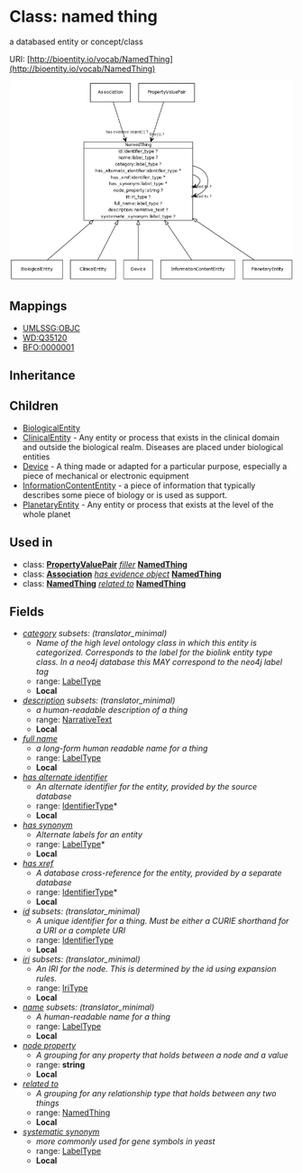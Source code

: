 # Class: named thing


a databased entity or concept/class

URI: [http://bioentity.io/vocab/NamedThing](http://bioentity.io/vocab/NamedThing)

![img](images/NamedThing.png)
## Mappings

 * [UMLSSG:OBJC](http://purl.obolibrary.org/obo/UMLSSG_OBJC)
 * [WD:Q35120](http://purl.obolibrary.org/obo/WD_Q35120)
 * [BFO:0000001](http://purl.obolibrary.org/obo/BFO_0000001)
## Inheritance

## Children

 * [BiologicalEntity](BiologicalEntity.md)
 * [ClinicalEntity](ClinicalEntity.md) - Any entity or process that exists in the clinical domain and outside the biological realm. Diseases are placed under biological entities
 * [Device](Device.md) - A thing made or adapted for a particular purpose, especially a piece of mechanical or electronic equipment
 * [InformationContentEntity](InformationContentEntity.md) - a piece of information that typically describes some piece of biology or is used as support.
 * [PlanetaryEntity](PlanetaryEntity.md) - Any entity or process that exists at the level of the whole planet
## Used in

 *  class: **[PropertyValuePair](PropertyValuePair.md)** *[filler](filler.md)* **[NamedThing](NamedThing.md)**
 *  class: **[Association](Association.md)** *[has evidence object](has_evidence_object.md)* **[NamedThing](NamedThing.md)**
 *  class: **[NamedThing](NamedThing.md)** *[related to](related_to.md)* **[NamedThing](NamedThing.md)**
## Fields

 * _[category](category.md) *subsets*: (translator_minimal)_
    * _Name of the high level ontology class in which this entity is categorized. Corresponds to the label for the biolink entity type class. In a neo4j database this MAY correspond to the neo4j label tag_
    * range: [LabelType](LabelType.md)
    * __Local__
 * _[description](description.md) *subsets*: (translator_minimal)_
    * _a human-readable description of a thing_
    * range: [NarrativeText](NarrativeText.md)
    * __Local__
 * _[full name](full_name.md)_
    * _a long-form human readable name for a thing_
    * range: [LabelType](LabelType.md)
    * __Local__
 * _[has alternate identifier](has_alternate_identifier.md)_
    * _An alternate identifier for the entity, provided by the source database_
    * range: [IdentifierType](IdentifierType.md)*
    * __Local__
 * _[has synonym](has_synonym.md)_
    * _Alternate labels for an entity_
    * range: [LabelType](LabelType.md)*
    * __Local__
 * _[has xref](has_xref.md)_
    * _A database cross-reference for the entity, provided by a separate database_
    * range: [IdentifierType](IdentifierType.md)*
    * __Local__
 * _[id](id.md) *subsets*: (translator_minimal)_
    * _A unique identifier for a thing. Must be either a CURIE shorthand for a URI or a complete URI_
    * range: [IdentifierType](IdentifierType.md)
    * __Local__
 * _[iri](iri.md) *subsets*: (translator_minimal)_
    * _An IRI for the node. This is determined by the id using expansion rules._
    * range: [IriType](IriType.md)
    * __Local__
 * _[name](name.md) *subsets*: (translator_minimal)_
    * _A human-readable name for a thing_
    * range: [LabelType](LabelType.md)
    * __Local__
 * _[node property](node_property.md)_
    * _A grouping for any property that holds between a node and a value_
    * range: **string**
    * __Local__
 * _[related to](related_to.md)_
    * _A grouping for any relationship type that holds between any two things_
    * range: [NamedThing](NamedThing.md)
    * __Local__
 * _[systematic synonym](systematic_synonym.md)_
    * _more commonly used for gene symbols in yeast_
    * range: [LabelType](LabelType.md)
    * __Local__
